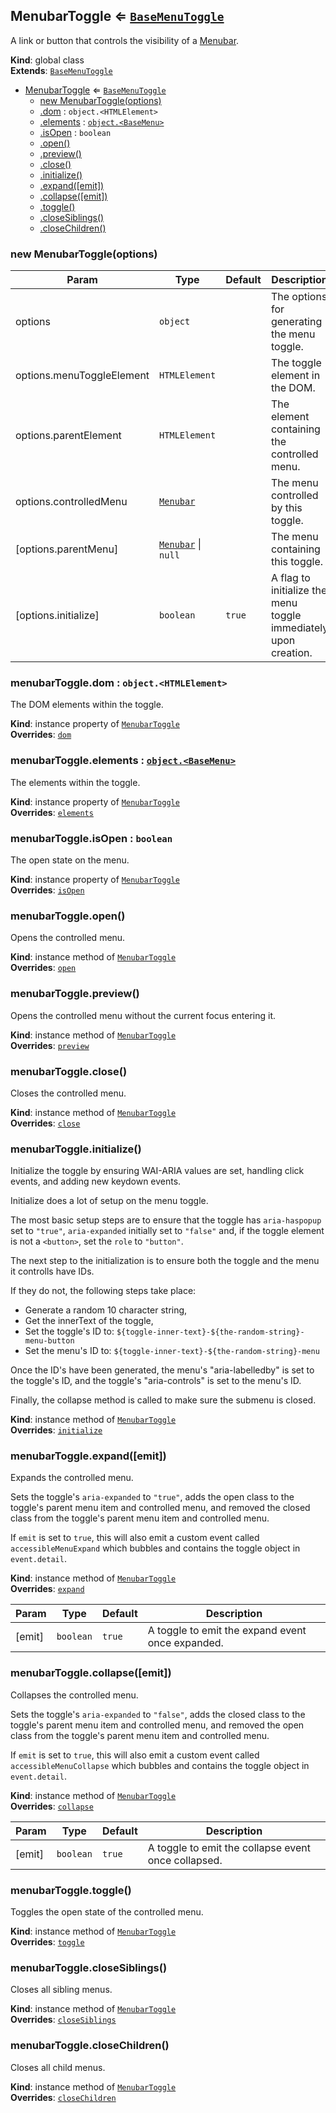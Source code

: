 <a name="MenubarToggle"></a>

## MenubarToggle ⇐ [<code>BaseMenuToggle</code>](#BaseMenuToggle)
A link or button that controls the visibility of a [Menubar](Menubar.md).

**Kind**: global class  
**Extends**: [<code>BaseMenuToggle</code>](#BaseMenuToggle)  

* [MenubarToggle](#MenubarToggle) ⇐ [<code>BaseMenuToggle</code>](#BaseMenuToggle)
    * [new MenubarToggle(options)](#new_MenubarToggle_new)
    * [.dom](#BaseMenuToggle+dom) : <code>object.&lt;HTMLElement&gt;</code>
    * [.elements](#BaseMenuToggle+elements) : [<code>object.&lt;BaseMenu&gt;</code>](#BaseMenu)
    * [.isOpen](#BaseMenuToggle+isOpen) : <code>boolean</code>
    * [.open()](#MenubarToggle+open)
    * [.preview()](#MenubarToggle+preview)
    * [.close()](#MenubarToggle+close)
    * [.initialize()](#BaseMenuToggle+initialize)
    * [.expand([emit])](#BaseMenuToggle+expand)
    * [.collapse([emit])](#BaseMenuToggle+collapse)
    * [.toggle()](#BaseMenuToggle+toggle)
    * [.closeSiblings()](#BaseMenuToggle+closeSiblings)
    * [.closeChildren()](#BaseMenuToggle+closeChildren)

<a name="new_MenubarToggle_new"></a>

### new MenubarToggle(options)

| Param | Type | Default | Description |
| --- | --- | --- | --- |
| options | <code>object</code> |  | The options for generating the menu toggle. |
| options.menuToggleElement | <code>HTMLElement</code> |  | The toggle element in the DOM. |
| options.parentElement | <code>HTMLElement</code> |  | The element containing the controlled menu. |
| options.controlledMenu | [<code>Menubar</code>](#Menubar) |  | The menu controlled by this toggle. |
| [options.parentMenu] | [<code>Menubar</code>](#Menubar) \| <code>null</code> | <code></code> | The menu containing this toggle. |
| [options.initialize] | <code>boolean</code> | <code>true</code> | A flag to initialize the menu toggle immediately upon creation. |

<a name="BaseMenuToggle+dom"></a>

### menubarToggle.dom : <code>object.&lt;HTMLElement&gt;</code>
The DOM elements within the toggle.

**Kind**: instance property of [<code>MenubarToggle</code>](#MenubarToggle)  
**Overrides**: [<code>dom</code>](#BaseMenuToggle+dom)  
<a name="BaseMenuToggle+elements"></a>

### menubarToggle.elements : [<code>object.&lt;BaseMenu&gt;</code>](#BaseMenu)
The elements within the toggle.

**Kind**: instance property of [<code>MenubarToggle</code>](#MenubarToggle)  
**Overrides**: [<code>elements</code>](#BaseMenuToggle+elements)  
<a name="BaseMenuToggle+isOpen"></a>

### menubarToggle.isOpen : <code>boolean</code>
The open state on the menu.

**Kind**: instance property of [<code>MenubarToggle</code>](#MenubarToggle)  
**Overrides**: [<code>isOpen</code>](#BaseMenuToggle+isOpen)  
<a name="MenubarToggle+open"></a>

### menubarToggle.open()
Opens the controlled menu.

**Kind**: instance method of [<code>MenubarToggle</code>](#MenubarToggle)  
**Overrides**: [<code>open</code>](#BaseMenuToggle+open)  
<a name="MenubarToggle+preview"></a>

### menubarToggle.preview()
Opens the controlled menu without the current focus entering it.

**Kind**: instance method of [<code>MenubarToggle</code>](#MenubarToggle)  
**Overrides**: [<code>preview</code>](#BaseMenuToggle+preview)  
<a name="MenubarToggle+close"></a>

### menubarToggle.close()
Closes the controlled menu.

**Kind**: instance method of [<code>MenubarToggle</code>](#MenubarToggle)  
**Overrides**: [<code>close</code>](#BaseMenuToggle+close)  
<a name="BaseMenuToggle+initialize"></a>

### menubarToggle.initialize()
Initialize the toggle by ensuring WAI-ARIA values are set, handling click events, and adding new keydown events.

Initialize does a lot of setup on the menu toggle.

The most basic setup steps are to ensure that the toggle has `aria-haspopup` set to `"true"`, `aria-expanded` initially set to `"false"` and, if the toggle element is not a `<button>`, set the `role` to `"button"`.

The next step to the initialization is to ensure both the toggle and the menu it controlls have IDs.

If they do not, the following steps take place:
- Generate a random 10 character string,
- Get the innerText of the toggle,
- Set the toggle's ID to: `${toggle-inner-text}-${the-random-string}-menu-button`
- Set the menu's ID to: `${toggle-inner-text}-${the-random-string}-menu`

Once the ID's have been generated, the menu's "aria-labelledby" is set to the toggle's ID, and the toggle's "aria-controls" is set to the menu's ID.

Finally, the collapse method is called to make sure the submenu is closed.

**Kind**: instance method of [<code>MenubarToggle</code>](#MenubarToggle)  
**Overrides**: [<code>initialize</code>](#BaseMenuToggle+initialize)  
<a name="BaseMenuToggle+expand"></a>

### menubarToggle.expand([emit])
Expands the controlled menu.

Sets the toggle's `aria-expanded` to `"true"`, adds the open class to the toggle's parent menu item and controlled menu, and removed the closed class from the toggle's parent menu item and controlled menu.

If `emit` is set to `true`, this will also emit a custom event called `accessibleMenuExpand` which bubbles and contains the toggle object in `event.detail`.

**Kind**: instance method of [<code>MenubarToggle</code>](#MenubarToggle)  
**Overrides**: [<code>expand</code>](#BaseMenuToggle+expand)  

| Param | Type | Default | Description |
| --- | --- | --- | --- |
| [emit] | <code>boolean</code> | <code>true</code> | A toggle to emit the expand event once expanded. |

<a name="BaseMenuToggle+collapse"></a>

### menubarToggle.collapse([emit])
Collapses the controlled menu.

Sets the toggle's `aria-expanded` to `"false"`, adds the closed class to the toggle's parent menu item and controlled menu, and removed the open class from the toggle's parent menu item and controlled menu.

If `emit` is set to `true`, this will also emit a custom event called `accessibleMenuCollapse` which bubbles and contains the toggle object in `event.detail`.

**Kind**: instance method of [<code>MenubarToggle</code>](#MenubarToggle)  
**Overrides**: [<code>collapse</code>](#BaseMenuToggle+collapse)  

| Param | Type | Default | Description |
| --- | --- | --- | --- |
| [emit] | <code>boolean</code> | <code>true</code> | A toggle to emit the collapse event once collapsed. |

<a name="BaseMenuToggle+toggle"></a>

### menubarToggle.toggle()
Toggles the open state of the controlled menu.

**Kind**: instance method of [<code>MenubarToggle</code>](#MenubarToggle)  
**Overrides**: [<code>toggle</code>](#BaseMenuToggle+toggle)  
<a name="BaseMenuToggle+closeSiblings"></a>

### menubarToggle.closeSiblings()
Closes all sibling menus.

**Kind**: instance method of [<code>MenubarToggle</code>](#MenubarToggle)  
**Overrides**: [<code>closeSiblings</code>](#BaseMenuToggle+closeSiblings)  
<a name="BaseMenuToggle+closeChildren"></a>

### menubarToggle.closeChildren()
Closes all child menus.

**Kind**: instance method of [<code>MenubarToggle</code>](#MenubarToggle)  
**Overrides**: [<code>closeChildren</code>](#BaseMenuToggle+closeChildren)  
